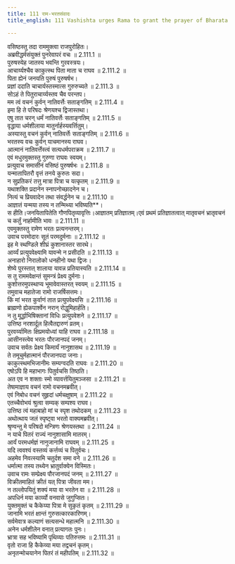 ```yaml
---
title: 111 राम-भरतसंवादः
title_english: 111 Vashishta urges Rama to grant the prayer of Bharata

---
```

<div class="audioEmbed"  caption="श्रीराम-हरिसीताराममूर्ति-घनपाठिभ्यां वचनम्" src="https://archive.org/download/Ramayana-recitation-Sriram-harisItArAmamUrti-Ghanapaati-v2/Kanda_2/Kanda_2_AYK-111-Rama_Bharatha_Samvadaha.mp3"></div>

वसिष्ठस्तु तदा राममुक्त्वा राजपुरोहितः।  
अब्रवीद्धर्मसंयुक्तं पुनरेवापरं वचः ॥ 2.111.1 ॥   
पुरुषस्येह जातस्य भवन्ति गुरवस्त्रयः।  
आचार्य्यश्चैव काकुत्स्थ पिता माता च राघव ॥ 2.111.2 ॥   
पिता ह्येनं जनयति पुरुषं पुरुषर्षभ।  
प्रज्ञां ददाति चाचार्यस्तस्मात्स गुरुरुच्यते ॥ 2.111.3 ॥   
सोऽहं ते पितुराचार्य्यस्तव चैव परन्तप।  
मम त्वं वचनं कुर्वन् नातिवर्त्तेः सताङ्गतिम् ॥ 2.111.4 ॥   
इमा हि ते परिषदः श्रेणयश्च द्विजास्तथा।  
एषु तात चरन् धर्मं नातिवर्त्तेः सताङ्गतिम् ॥ 2.111.5 ॥   
वृद्धाया धर्मशीलाया मातुर्नार्हस्यवर्त्तितुम्।  
अस्यास्तु वचनं कुर्वन् नातिवर्त्तेः सताङ्गतिम् ॥ 2.111.6 ॥   
भरतस्य वचः कुर्वन् याचमानस्य राघव।  
आत्मानं नातिवर्त्तेस्त्वं सत्यधर्मपराक्रम ॥ 2.111.7 ॥   
एवं मधुरमुक्तस्तु गुरुणा राघवः स्वयम्।  
प्रत्युवाच समासीनं वसिष्ठं पुरुषर्षभः ॥ 2.111.8 ॥   
यन्मातापितरौ वृत्तं तनये कुरुतः सदा।  
न सुप्रतिकरं तत्तु मात्रा पित्रा च यत्कृतम् ॥ 2.111.9 ॥   
यथाशक्ति प्रदानेन स्नापनोच्छादनेन च।  
नित्यं च प्रियवादेन तथा संवर्द्धनेन च ॥ 2.111.10 ॥   
आज्ञातं यन्मया तस्य न तन्मिथ्या भविष्यति**।  
स हीति।जनयितापितेति गौणपितृव्यावृत्तिः।आज्ञातम् प्रतिज्ञातम्।एवं प्रथमं प्रतिज्ञातत्वात् मातृवचनं भ्रातृवचनं च कर्तुं नार्हामीति भावः ॥ 2.111.11 ॥   
एवमुक्तस्तु रामेण भरतः प्रत्यनन्तरम्।  
उवाच परमोदारः सूतं परमदुर्मनाः ॥ 2.111.12 ॥   
इह मे स्थण्डिले शीघ्रं कुशानास्तर सारथे।  
आर्य्यं प्रत्युपवेक्ष्यामि यावन्मे न प्रसीदति ॥ 2.111.13 ॥   
अनाहारो निरालोको धनहीनो यथा द्विजः।  
शेष्ये पुरस्तात् शालाया यावन्न प्रतियास्यति ॥ 2.111.14 ॥   
स तु राममवेक्षन्तं सुमन्त्रं प्रेक्ष्य दुर्मनाः।  
कुशोत्तरमुपस्थाप्य भूमावेवास्तरत् स्वयम् ॥ 2.111.15 ॥   
तमुवाच महातेजा रामो राजर्षिसत्तमः।  
किं मां भरत कुर्वाणं तात प्रत्युपवेक्ष्यसि ॥ 2.111.16 ॥   
ब्राह्मणो ह्येकपार्श्वेन नरान् रोद्धुमिहार्हति।  
न तु मूर्द्धाभिषिक्तानां विधिः प्रत्युपवेशने ॥ 2.111.17 ॥   
उत्तिष्ठ नरशार्दूल हित्वैतद्दारुणं व्रतम्।  
पुरवर्य्यामितः क्षिप्रमयोध्यां याहि राघव ॥ 2.111.18 ॥   
आसीनस्त्वेव भरतः पौरजानपदं जनम्।  
उवाच सर्वतः प्रेक्ष्य किमार्यं नानुशासथ ॥ 2.111.19 ॥   
ते तमूचुर्महात्मानं पौरजानपदा जनाः।  
काकुत्स्थमभिजानीमः सम्यग्वदति राघवः ॥ 2.111.20 ॥   
एषोऽपि हि महाभागः पितुर्वचसि तिष्ठति।  
अत एव न शक्ताः स्मो व्यावर्त्तयितुमञ्जसा ॥ 2.111.21 ॥   
तेषामाज्ञाय वचनं रामो वचनमब्रवीत्।  
एवं निबोध वचनं सुहृदां धर्मचक्षुषाम् ॥ 2.111.22 ॥   
एतच्चैवोभयं श्रुत्वा सम्यक् सम्पश्य राघव।  
उत्तिष्ठ त्वं महाबाहो मां च स्पृश तथोदकम् ॥ 2.111.23 ॥   
अथोत्थाय जलं स्पृष्ट्वा भरतो वाक्यमब्रवीत्।  
श्रृण्वन्तु मे परिषदो मन्त्रिणः श्रेणयस्तथा ॥ 2.111.24 ॥   
न याचे पितरं राज्यं नानुशासामि मातरम्।  
आर्यं परमधर्मज्ञं नानुजानामि राघवम् ॥ 2.111.25 ॥   
यदि त्ववश्यं वस्तव्यं कर्त्तव्यं च पितुर्वचः।  
अहमेव निवत्स्यामि चतुर्दश समा वने ॥ 2.111.26 ॥   
धर्मात्मा तस्य तथ्येन भ्रातुर्वाक्येन विस्मितः।  
उवाच रामः सम्प्रेक्ष्य पौरजानपदं जनम् ॥ 2.111.27 ॥   
विक्रीतमाहितं क्रीतं यत् पित्रा जीवता मम।  
न तल्लोपयितुं शक्यं मया वा भरतेन वा ॥ 2.111.28 ॥   
अपधिर्न मया कार्य्यो वनवासे जुगुप्सितः।  
युक्तमुक्तं च कैकेय्या पित्रा मे सुकृतं कृतम् ॥ 2.111.29 ॥   
जानामि भरतं क्षान्तं गुरुसत्कारकारिणम्।  
सर्वमेवात्र कल्याणं सत्यसन्धे महात्मनि ॥ 2.111.30 ॥   
अनेन धर्मशीलेन वनात् प्रत्यागतः पुनः।  
भ्रात्रा सह भविष्यामि पृथिव्याः पतिरुत्तमः ॥ 2.111.31 ॥   
वृतो राजा हि कैकेय्या मया तद्वचनं कृतम्।  
अनृतन्मोचयानेन पितरं तं महीपतिम् ॥ 2.111.32 ॥   